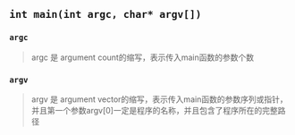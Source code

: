 ## `int main(int argc, char* argv[])`

### `argc`
> argc 是 argument count的缩写，表示传入main函数的参数个数

### `argv`
> argv 是 argument vector的缩写，表示传入main函数的参数序列或指针，并且第一个参数argv[0]一定是程序的名称，并且包含了程序所在的完整路径

